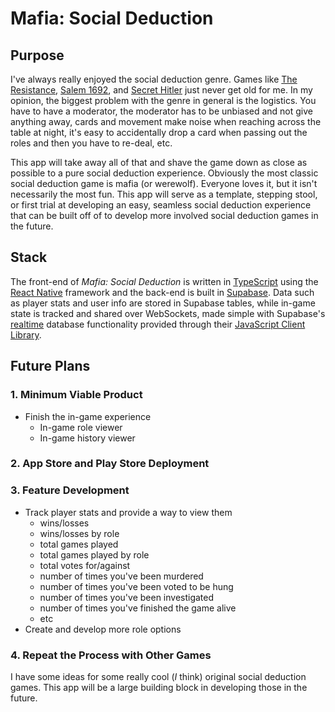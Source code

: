 # Mafia: Social Deduction

## Purpose

I've always really enjoyed the social deduction genre. Games like [The Resistance](https://boardgamegeek.com/boardgame/41114/resistance), [Salem 1692](https://boardgamegeek.com/boardgame/175549/salem-1692), and [Secret Hitler](https://boardgamegeek.com/boardgame/188834/secret-hitler) just never get old for me. In my opinion, the biggest problem with the genre in general is the logistics. You have to have a moderator, the moderator has to be unbiased and not give anything away, cards and movement make noise when reaching across the table at night, it's easy to accidentally drop a card when passing out the roles and then you have to re-deal, etc.

This app will take away all of that and shave the game down as close as possible to a pure social deduction experience. Obviously the most classic social deduction game is mafia (or werewolf). Everyone loves it, but it isn't necessarily the most fun. This app will serve as a template, stepping stool, or first trial at developing an easy, seamless social deduction experience that can be built off of to develop more involved social deduction games in the future.

## Stack

The front-end of _Mafia: Social Deduction_ is written in [TypeScript](https://www.typescriptlang.org/) using the [React Native](https://reactnative.dev/) framework and the back-end is built in [Supabase](https://supabase.com/). Data such as player stats and user info are stored in Supabase tables, while in-game state is tracked and shared over WebSockets, made simple with Supabase's [realtime](https://supabase.com/docs/guides/realtime) database functionality provided through their [JavaScript Client Library](https://supabase.com/docs/reference/javascript/installing).

## Future Plans

### 1. Minimum Viable Product

- Finish the in-game experience
  - In-game role viewer
  - In-game history viewer

### 2. App Store and Play Store Deployment

### 3. Feature Development

- Track player stats and provide a way to view them
  - wins/losses
  - wins/losses by role
  - total games played
  - total games played by role
  - total votes for/against
  - number of times you've been murdered
  - number of times you've been voted to be hung
  - number of times you've been investigated
  - number of times you've finished the game alive
  - etc
- Create and develop more role options

### 4. Repeat the Process with Other Games

I have some ideas for some really cool (_I_ think) original social deduction games. This app will be a large building block in developing those in the future.

